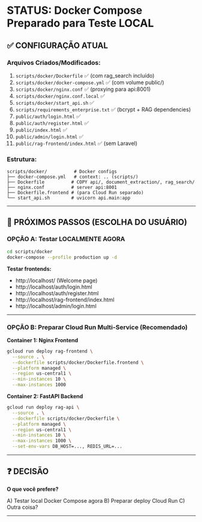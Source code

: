 # STATUS: Docker Compose Preparado para Teste LOCAL

## ✅ CONFIGURAÇÃO ATUAL

### Arquivos Criados/Modificados:
1. `scripts/docker/Dockerfile` ✅ (com rag_search incluído)
2. `scripts/docker/docker-compose.yml` ✅ (com volume public/)
3. `scripts/docker/nginx.conf` ✅ (proxying para api:8001)
4. `scripts/docker/nginx.conf.local` ✅
5. `scripts/docker/start_api.sh` ✅
6. `scripts/requirements_enterprise.txt` ✅ (bcrypt + RAG dependencies)
7. `public/auth/login.html` ✅
8. `public/auth/register.html` ✅
9. `public/index.html` ✅
10. `public/admin/login.html` ✅
11. `public/rag-frontend/index.html` ✅ (sem Laravel)

### Estrutura:
```
scripts/docker/          # Docker configs
├── docker-compose.yml   # context: .. (scripts/)
├── Dockerfile          # COPY api/, document_extraction/, rag_search/
├── nginx.conf          # server api:8001
├── Dockerfile.frontend # (para Cloud Run separado)
└── start_api.sh        # uvicorn api.main:app
```

---

## 🚀 PRÓXIMOS PASSOS (ESCOLHA DO USUÁRIO)

### OPÇÃO A: Testar LOCALMENTE AGORA
```bash
cd scripts/docker
docker-compose --profile production up -d
```

**Testar frontends:**
- http://localhost/ (Welcome page)
- http://localhost/auth/login.html
- http://localhost/auth/register.html
- http://localhost/rag-frontend/index.html
- http://localhost/admin/login.html

---

### OPÇÃO B: Preparar Cloud Run Multi-Service (Recomendado)

**Container 1: Nginx Frontend**
```bash
gcloud run deploy rag-frontend \
  --source . \
  --dockerfile scripts/docker/Dockerfile.frontend \
  --platform managed \
  --region us-central1 \
  --min-instances 10 \
  --max-instances 1000
```

**Container 2: FastAPI Backend**
```bash
gcloud run deploy rag-api \
  --source . \
  --dockerfile scripts/docker/Dockerfile \
  --platform managed \
  --region us-central1 \
  --min-instances 10 \
  --max-instances 1000 \
  --set-env-vars DB_HOST=..., REDIS_URL=...
```

---

## ❓ DECISÃO

**O que você prefere?**

A) Testar local Docker Compose agora
B) Preparar deploy Cloud Run
C) Outra coisa?

---
